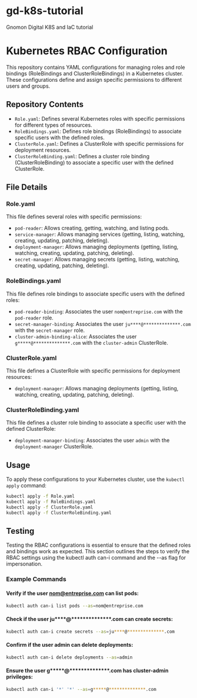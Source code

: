 # gd-k8s-tutorial
Gnomon Digital K8S and IaC tutorial

# Kubernetes RBAC Configuration

This repository contains YAML configurations for managing roles and role bindings (RoleBindings and ClusterRoleBindings) in a Kubernetes cluster. These configurations define and assign specific permissions to different users and groups.

## Repository Contents

- `Role.yaml`: Defines several Kubernetes roles with specific permissions for different types of resources.
- `RoleBindings.yaml`: Defines role bindings (RoleBindings) to associate specific users with the defined roles.
- `ClusterRole.yaml`: Defines a ClusterRole with specific permissions for deployment resources.
- `ClusterRoleBinding.yaml`: Defines a cluster role binding (ClusterRoleBinding) to associate a specific user with the defined ClusterRole.

## File Details

### Role.yaml

This file defines several roles with specific permissions:

- `pod-reader`: Allows creating, getting, watching, and listing pods.
- `service-manager`: Allows managing services (getting, listing, watching, creating, updating, patching, deleting).
- `deployment-manager`: Allows managing deployments (getting, listing, watching, creating, updating, patching, deleting).
- `secret-manager`: Allows managing secrets (getting, listing, watching, creating, updating, patching, deleting).

### RoleBindings.yaml

This file defines role bindings to associate specific users with the defined roles:

- `pod-reader-binding`: Associates the user `nom@entreprise.com` with the `pod-reader` role.
- `secret-manager-binding`: Associates the user `ju****@**************.com` with the `secret-manager` role.
- `cluster-admin-binding-alice`: Associates the user `g*****@**************.com` with the `cluster-admin` ClusterRole.

### ClusterRole.yaml

This file defines a ClusterRole with specific permissions for deployment resources:

- `deployment-manager`: Allows managing deployments (getting, listing, watching, creating, updating, patching, deleting).

### ClusterRoleBinding.yaml

This file defines a cluster role binding to associate a specific user with the defined ClusterRole:

- `deployment-manager-binding`: Associates the user `admin` with the `deployment-manager` ClusterRole.

## Usage

To apply these configurations to your Kubernetes cluster, use the `kubectl apply` command:

```sh
kubectl apply -f Role.yaml
kubectl apply -f RoleBindings.yaml
kubectl apply -f ClusterRole.yaml
kubectl apply -f ClusterRoleBinding.yaml
```

## Testing

Testing the RBAC configurations is essential to ensure that the defined roles and bindings work as expected. This section outlines the steps to verify the RBAC settings using the kubectl auth can-i command and the --as flag for impersonation.


### Example Commands


#### Verify if the user nom@entreprise.com can list pods:
```sh
kubectl auth can-i list pods --as=nom@entreprise.com
```

#### Check if the user ju****@**************.com can create secrets:
```sh
kubectl auth can-i create secrets --as=ju****@**************.com
```

#### Confirm if the user admin can delete deployments:
```sh
kubectl auth can-i delete deployments --as=admin
```

#### Ensure the user g*****@**************.com has cluster-admin privileges:
```sh
kubectl auth can-i '*' '*' --as=g*****@**************.com
```
